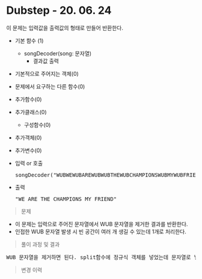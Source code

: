 # Dubstep - 20. 06. 24

이 문제는 입력값을 출력값의 형태로 만들어 반환한다.

- 기본 함수 (1)
  - songDecoder(song: 문자열)
    - 결과값 출력
- 기본적으로 주어지는 객체(0)
- 문제에서 요구하는 다른 함수(0)
- 추가함수(0)
- 추가클래스(0)
  - 구성함수(0)
- 추가객체(0)
- 추가변수(0)

- 입력 or 호출
  <pre>songDecoder("WUBWEWUBAREWUBWUBTHEWUBCHAMPIONSWUBMYWUBFRIENDWUB")</pre>
 
- 출력
  <pre>"WE ARE THE CHAMPIONS MY FRIEND"</pre>

> 문제
  - 이 문제는 입력으로 주어진 문자열에서 WUB 문자열을 제거한 결과를 반환한다.
  - 인접한 WUB 문자열 발생 시 빈 공간이 여러 개 생길 수 있는데 1개로 처리한다.

> 풀이 과정 및 결과
<pre>
WUB 문자열을 제거하면 된다. split함수에 정규식 객체를 넣었는데 문자열로 넣었어도 큰 상관 없었을 듯함.
</pre>

>변경 이력
<pre>
</pre>